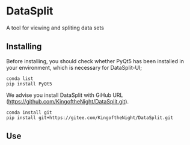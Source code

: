 # DataSplit
A tool for viewing and spliting data sets
## Installing
Before installing, you should check whether PyQt5 has been installed in your environment, which is necessary for DataSplit-UI;
```
conda list
pip install PyQt5
```
We advise you install DataSplit with GiHub URL (https://github.com/KingoftheNight/DataSplit.git).
```
conda install git
pip install git+https://gitee.com/KingoftheNight/DataSplit.git
```
## Use

